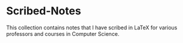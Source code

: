 # Scribed-Notes
This collection contains notes that I have scribed in LaTeX for various professors and courses in Computer Science.
